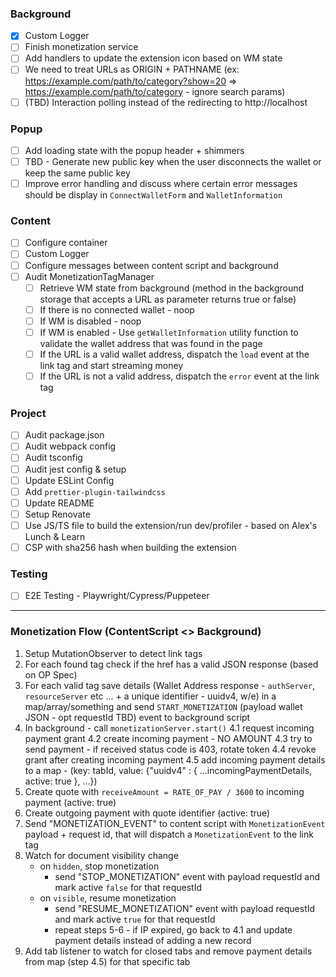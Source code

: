 ### Background

- [x] Custom Logger
- [ ] Finish monetization service
- [ ] Add handlers to update the extension icon based on WM state
- [ ] We need to treat URLs as ORIGIN + PATHNAME (ex: https://example.com/path/to/category?show=20 => https://example.com/path/to/category - ignore search params)
- [ ] (TBD) Interaction polling instead of the redirecting to http://localhost

### Popup

- [ ] Add loading state with the popup header + shimmers
- [ ] TBD - Generate new public key when the user disconnects the wallet or keep the same public key
- [ ] Improve error handling and discuss where certain error messages should be display in `ConnectWalletForm` and `WalletInformation`

### Content

- [ ] Configure container
- [ ] Custom Logger
- [ ] Configure messages between content script and background
- [ ] Audit MonetizationTagManager
  - [ ] Retrieve WM state from background (method in the background storage that accepts a URL as parameter returns true or false)
  - [ ] If there is no connected wallet - noop
  - [ ] If WM is disabled - noop
  - [ ] If WM is enabled - Use `getWalletInformation` utility function to validate the wallet address that was found in the page
  - [ ] If the URL is a valid wallet address, dispatch the `load` event at the link tag and start streaming money
  - [ ] If the URL is not a valid address, dispatch the `error` event at the link tag

### Project

- [ ] Audit package.json
- [ ] Audit webpack config
- [ ] Audit tsconfig
- [ ] Audit jest config & setup
- [ ] Update ESLint Config
- [ ] Add `prettier-plugin-tailwindcss`
- [ ] Update README
- [ ] Setup Renovate
- [ ] Use JS/TS file to build the extension/run dev/profiler - based on Alex's Lunch & Learn
- [ ] CSP with sha256 hash when building the extension

### Testing

- [ ] E2E Testing - Playwright/Cypress/Puppeteer

---

### Monetization Flow (ContentScript <> Background)

1. Setup MutationObserver to detect link tags
2. For each found tag check if the href has a valid JSON response (based on OP Spec)
3. For each valid tag save details (Wallet Address response - `authServer`, `resourceServer` etc ... + a unique identifier - uuidv4, w/e)
   in a map/array/something and send `START_MONETIZATION` (payload wallet JSON - opt requestId TBD) event to background script
4. In background - call `monetizationServer.start()`
   4.1 request incoming payment grant
   4.2 create incoming payment - NO AMOUNT
   4.3 try to send payment - if received status code is 403, rotate token
   4.4 revoke grant after creating incoming payment
   4.5 add incoming payment details to a map - (key: tabId, value: {"uuidv4" : { ...incomingPaymentDetails, active: true }, ...})
5. Create quote with `receiveAmount = RATE_OF_PAY / 3600` to incoming payment (active: true)
6. Create outgoing payment with quote identifier (active: true)
7. Send "MONETIZATION_EVENT" to content script with `MonetizationEvent` payload + request id,
   that will dispatch a `MonetizationEvent` to the link tag
8. Watch for document visibility change
   - on `hidden`, stop monetization
     - send "STOP_MONETIZATION" event with payload requestId and mark active `false` for that requestId
   - on `visible`, resume monetization
     - send "RESUME_MONETIZATION" event with payload requestId and mark active `true` for that requestId
     - repeat steps 5-6 - if IP expired, go back to 4.1 and update payment details instead of adding a new record
9. Add tab listener to watch for closed tabs and remove payment details from map (step 4.5) for that specific tab
